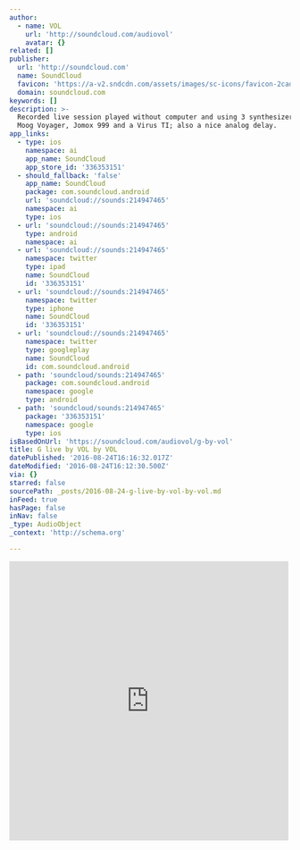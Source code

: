 ```yaml
---
author:
  - name: VOL
    url: 'http://soundcloud.com/audiovol'
    avatar: {}
related: []
publisher:
  url: 'http://soundcloud.com'
  name: SoundCloud
  favicon: 'https://a-v2.sndcdn.com/assets/images/sc-icons/favicon-2cadd14b.ico'
  domain: soundcloud.com
keywords: []
description: >-
  Recorded live session played without computer and using 3 synthesizers: the
  Moog Voyager, Jomox 999 and a Virus TI; also a nice analog delay.
app_links:
  - type: ios
    namespace: ai
    app_name: SoundCloud
    app_store_id: '336353151'
  - should_fallback: 'false'
    app_name: SoundCloud
    package: com.soundcloud.android
    url: 'soundcloud://sounds:214947465'
    namespace: ai
    type: ios
  - url: 'soundcloud://sounds:214947465'
    type: android
    namespace: ai
  - url: 'soundcloud://sounds:214947465'
    namespace: twitter
    type: ipad
    name: SoundCloud
    id: '336353151'
  - url: 'soundcloud://sounds:214947465'
    namespace: twitter
    type: iphone
    name: SoundCloud
    id: '336353151'
  - url: 'soundcloud://sounds:214947465'
    namespace: twitter
    type: googleplay
    name: SoundCloud
    id: com.soundcloud.android
  - path: 'soundcloud/sounds:214947465'
    package: com.soundcloud.android
    namespace: google
    type: android
  - path: 'soundcloud/sounds:214947465'
    package: '336353151'
    namespace: google
    type: ios
isBasedOnUrl: 'https://soundcloud.com/audiovol/g-by-vol'
title: G live by VOL by VOL
datePublished: '2016-08-24T16:16:32.017Z'
dateModified: '2016-08-24T16:12:30.500Z'
via: {}
starred: false
sourcePath: _posts/2016-08-24-g-live-by-vol-by-vol.md
inFeed: true
hasPage: false
inNav: false
_type: AudioObject
_context: 'http://schema.org'

---
```

<iframe src="https://cdn.embedly.com/widgets/media.html?src=https%3A%2F%2Fw.soundcloud.com%2Fplayer%2F%3Fvisual%3Dtrue%26url%3Dhttp%253A%252F%252Fapi.soundcloud.com%252Ftracks%252F214947465%26show_artwork%3Dtrue&amp;url=https%3A%2F%2Fsoundcloud.com%2Faudiovol%2Fg-by-vol&amp;image=http%3A%2F%2Fi1.sndcdn.com%2Fartworks-000136434620-5qt4xh-t500x500.jpg&amp;key=b7d04c9b404c499eba89ee7072e1c4f7&amp;type=text%2Fhtml&amp;schema=soundcloud" width="500" height="500" scrolling="no" frameborder="0" allowfullscreen="" style=""></iframe>